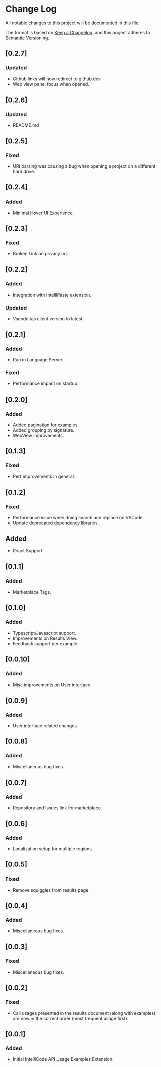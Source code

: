 # Change Log

All notable changes to this project will be documented in this file.

The format is based on [Keep a Changelog](https://keepachangelog.com/en/1.0.0/),
and this project adheres to [Semantic Versioning](https://semver.org/spec/v2.0.0.html).
## [0.2.7]
### Updated
- Github links will now redirect to github.dev
- Web view panel focus when opened.
## [0.2.6]
### Updated
- README.md
## [0.2.5]
### Fixed
- URI parsing was causing a bug when opening a project on a different hard drive.
## [0.2.4]
### Added
- Minimal Hover UI Experience.
## [0.2.3]
### Fixed
- Broken Link on privacy url.
## [0.2.2]
### Added
- Integration with IntelliPaste extension.
### Updated
- Vscode tas client version to latest.
## [0.2.1]
### Added
- Run in Language Server.
### Fixed
- Performance impact on startup.

## [0.2.0]
### Added
- Added pagination for examples.
- Added grouping by signature.
- WebView improvements.

## [0.1.3]
### Fixed
- Perf improvements in general.

## [0.1.2]
### Fixed
- Performance issue when doing search and replace on VSCode.
- Update deprecated dependency libraries.
## Added
- React Support.

## [0.1.1]
### Added
- Marketplace Tags.

## [0.1.0]
### Added
- Typescript/Javascript support.
- Improvements on Results View.
- Feedback support per example.

## [0.0.10]
### Added
- Misc improvements on User interface.

## [0.0.9]
### Added
- User interface related changes.

## [0.0.8]
### Added
- Miscellaneous bug fixes.

## [0.0.7]
### Added
- Repository and Issues link for marketplace.

## [0.0.6]
### Added
- Localization setup for multiple regions.

## [0.0.5]
### Fixed
- Remove squiggles from results page.

## [0.0.4]
### Added
- Miscellaneous bug fixes.

## [0.0.3]
### Fixed
- Miscellaneous bug fixes.

## [0.0.2]
### Fixed
- Call usages presented in the results document (along with examples) are now in the correct order (most frequent usage first).


## [0.0.1]
### Added
- Initial IntelliCode API Usage Examples Extension.